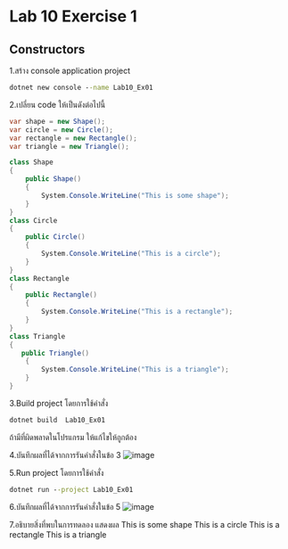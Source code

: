 # Lab 10 Exercise 1

## Constructors

1.สร้าง console application project

```cmd
dotnet new console --name Lab10_Ex01
```

2.เปลี่ยน code ให้เป็นดังต่อไปนี้

```cs
var shape = new Shape();
var circle = new Circle();
var rectangle = new Rectangle();
var triangle = new Triangle();

class Shape
{
    public Shape()
    {
        System.Console.WriteLine("This is some shape");
    }
}
class Circle
{
    public Circle()
    {
        System.Console.WriteLine("This is a circle");
    }
}
class Rectangle
{
    public Rectangle()
    {
        System.Console.WriteLine("This is a rectangle");
    }
}
class Triangle
{
   public Triangle()
    {
        System.Console.WriteLine("This is a triangle");
    }
}
```

3.Build project โดยการใช้คำสั่ง

```cmd
dotnet build  Lab10_Ex01
```

ถ้ามีที่ผิดพลาดในโปรแกรม ให้แก้ไขให้ถูกต้อง

4.บันทึกผลที่ได้จากการรันคำสั่งในข้อ 3
![image](https://github.com/ThanchiraCharakhon099/03376836-OOP-2566-Lab-10/assets/144195708/3bf96f93-a18b-4591-a177-ac2b463ed98b)

5.Run project โดยการใช้คำสั่ง

```cmd
dotnet run --project Lab10_Ex01
```

6.บันทึกผลที่ได้จากการรันคำสั่งในข้อ 5
![image](https://github.com/ThanchiraCharakhon099/03376836-OOP-2566-Lab-10/assets/144195708/64288faa-bff0-4ee6-a73a-8f99901699a3)

7.อธิบายสิ่งที่พบในการทดลอง
แสดงผล
This is some shape
This is a circle
This is a rectangle
This is a triangle

